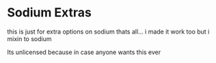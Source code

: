 # Sodium Extras

this is just for extra options on sodium thats all...
i made it work too but i mixin to sodium

Its unlicensed because in case anyone wants this ever
